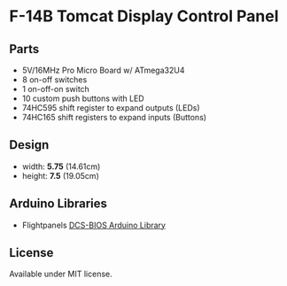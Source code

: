 # F-14B Tomcat Display Control Panel

## Parts

* 5V/16MHz Pro Micro Board w/ ATmega32U4
* 8 on-off switches
* 1 on-off-on switch
* 10 custom push buttons with LED
* 74HC595 shift register to expand outputs (LEDs)
* 74HC165 shift registers to expand inputs (Buttons)

## Design

* width: **5.75** (14.61cm)
* height: **7.5** (19.05cm)

## Arduino Libraries

* Flightpanels [DCS-BIOS Arduino Library](https://github.com/DCSFlightpanels/dcs-bios-arduino-library)

## License

Available under MIT license.
